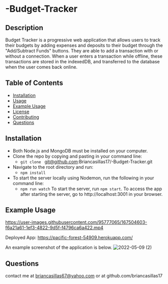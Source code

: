 # -Budget-Tracker

## Description

Budget Tracker is a progressive web application that allows users to track their budgets by adding expenses and deposits to their budget through the "Add/Subtract Funds" buttons. They are able to add a transaction with or without a connection. When a user enters a transaction while offline, these transactions are stored in the indexedDB, and transferred to the database when the user comes back online.

## Table of Contents

- [Installation](#installation)
- [Usage](#usage)
- [Example Usage](#example-usage)
- [License](#license)
- [Contributing](#contributing)
- [Questions](#questions)

## Installation
- Both Node.js and MongoDB must be installed on your computer.
- Clone the repo by copying and pasting in your command line:
  - `git clone ` git@github.com:Briancasillas17/-Budget-Tracker.git
- Navigate to the root directory and run:
  - `npm install`
- To start the server locally using Nodemon, run the following in your command line:
  - `npm run watch`
To start the server, run `npm start`. To access the app after starting the server, go to http://localhost:3001 in your browser.
## Example Usage
https://user-images.githubusercontent.com/95777065/167504603-f6a21a61-1ef3-4822-9d5f-f4796ca6a422.mp4

Deployed App: https://pacific-forest-54909.herokuapp.com/

An example screenshot of the application is below.
![2022-05-09 (2)](https://user-images.githubusercontent.com/95777065/167501894-dbc2f113-e1e2-4e99-a245-b667f31fdfb0.png)


## Questions
contact me at briancasillas67@yahoo.com or at github.com/briancasillas17
